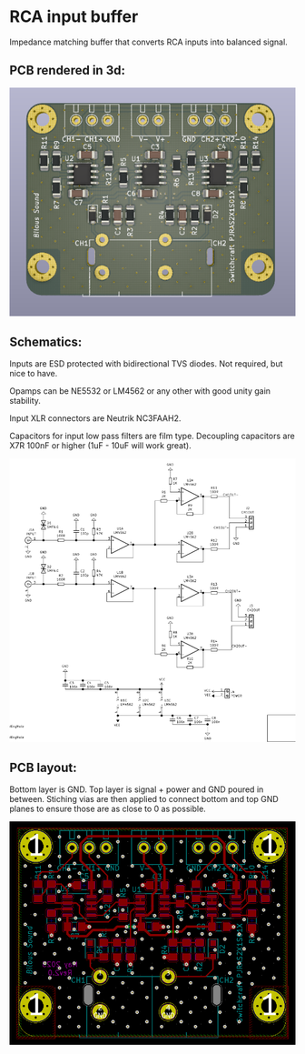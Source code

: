 # RCA input buffer

Impedance matching buffer that converts RCA inputs into balanced signal.

## PCB rendered in 3d:
![Screenshot](img/3d.png)

## Schematics:

Inputs are ESD protected with bidirectional TVS diodes. Not required, but nice to have. 

Opamps can be NE5532 or LM4562 or any other with good unity gain stability. 

Input XLR connectors are Neutrik NC3FAAH2.

Capacitors for input low pass filters are film type. Decoupling capacitors are X7R 100nF or higher (1uF - 10uF will work great).

![Screenshot](img/sch.png)

## PCB layout:

Bottom layer is GND. Top layer is signal + power and GND poured in between. Stiching vias are then applied to connect bottom and top GND planes to ensure those are as close to 0 as possible.

![Screenshot](img/pcb.png)
